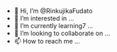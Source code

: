 - 👋 Hi, I’m @RinkujikaFudato
- 👀 I’m interested in ...
- 🌱 I’m currently learning7 ...
- 💞️ I’m looking to collaborate on ...
- 📫 How to reach me ...

<!---
RinkujikaFudato/RinkujikaFudato is a ✨ special ✨ repository because its `README.md` (this file) appears on your GitHub profile.
You can click the Preview link to take a look at your changes.
--->
